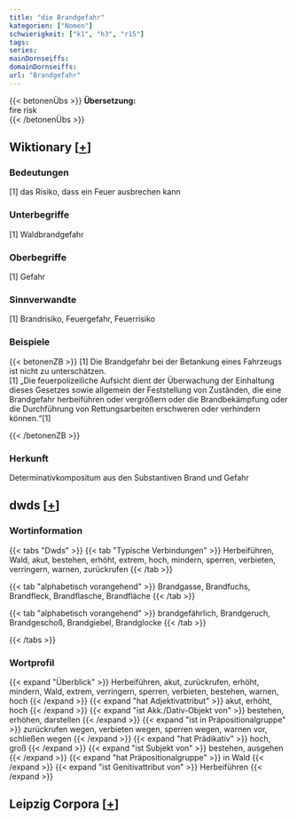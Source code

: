 ```yaml
---
title: "die Brandgefahr"
kategorien: ["Nomen"]
schwierigkeit: ["k1", "h3", "r15"]
tags:
series:
mainDornseiffs:
domainDornseiffs:
url: "Brandgefahr"
---
```


{{< betonenÜbs >}}
**Übersetzung:**  
fire risk  
{{< /betonenÜbs >}}

## Wiktionary [[+](https://de.wiktionary.org/wiki/Brandgefahr)]

### Bedeutungen
[1] das Risiko, dass ein Feuer ausbrechen kann  

### Unterbegriffe
[1] Waldbrandgefahr  

### Oberbegriffe
[1] Gefahr  

### Sinnverwandte
[1] Brandrisiko, Feuergefahr, Feuerrisiko  

### Beispiele
{{< betonenZB >}}
[1] Die Brandgefahr bei der Betankung eines Fahrzeugs ist nicht zu unterschätzen.  
[1] „Die feuerpolizeiliche Aufsicht dient der Überwachung der Einhaltung dieses Gesetzes sowie allgemein der Feststellung von Zuständen, die eine Brandgefahr herbeiführen oder vergrößern oder die Brandbekämpfung oder die Durchführung von Rettungsarbeiten erschweren oder verhindern können.“[1]  

{{< /betonenZB >}}
### Herkunft
Determinativkompositum aus den Substantiven Brand und Gefahr  



## dwds [[+](https://www.dwds.de/wb/Brandgefahr)]

### Wortinformation
{{< tabs "Dwds" >}}
{{< tab "Typische Verbindungen" >}}
Herbeiführen, Wald, akut, bestehen, erhöht, extrem, hoch, mindern, sperren, verbieten, verringern, warnen, zurückrufen
{{< /tab >}}

{{< tab "alphabetisch vorangehend" >}}
Brandgasse, Brandfuchs, Brandfleck, Brandflasche, Brandfläche
{{< /tab >}}

{{< tab "alphabetisch vorangehend" >}}
brandgefährlich, Brandgeruch, Brandgeschoß, Brandgiebel, Brandglocke
{{< /tab >}}

{{< /tabs >}}

### Wortprofil
{{< expand "Überblick" >}} Herbeiführen, akut, zurückrufen, erhöht, mindern, Wald, extrem, verringern, sperren, verbieten, bestehen, warnen, hoch {{< /expand >}}
{{< expand "hat Adjektivattribut" >}} akut, erhöht, hoch {{< /expand >}}
{{< expand "ist Akk./Dativ-Objekt von" >}} bestehen, erhöhen, darstellen {{< /expand >}}
{{< expand "ist in Präpositionalgruppe" >}} zurückrufen wegen, verbieten wegen, sperren wegen, warnen vor, schließen wegen {{< /expand >}}
{{< expand "hat Prädikativ" >}} hoch, groß {{< /expand >}}
{{< expand "ist Subjekt von" >}} bestehen, ausgehen {{< /expand >}}
{{< expand "hat Präpositionalgruppe" >}} in Wald {{< /expand >}}
{{< expand "ist Genitivattribut von" >}} Herbeiführen {{< /expand >}}

## Leipzig Corpora [[+](https://corpora.uni-leipzig.de/en/res?word=Brandgefahr&corpusId=deu_newscrawl-public_2018)]

